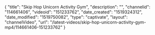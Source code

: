 {
    "title": "Skip Hop Unicorn Activity Gym",
    "description": "",
    "channelid": "114661406",
    "videoid": "151233762",
    "date_created": "1519324312",
    "date_modified": "1519750082",
    "type": "captivate",
    "layout": "channelVideo",
    "url": "\/latest-videos\/skip-hop-unicorn-activity-gym-mp4\/114661406-151233762"
}